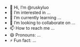- 👋 Hi, I’m @ruskyluo
- 👀 I’m interested in ...
- 🌱 I’m currently learning ...
- 💞️ I’m looking to collaborate on ...
- 📫 How to reach me ...
- 😄 Pronouns: ...
- ⚡ Fun fact: ...

<!---
ruskyluo/ruskyluo is a ✨ special ✨ repository because its `README.md` (this file) appears on your GitHub profile.
You can click the Preview link to take a look at your changes.
--->
